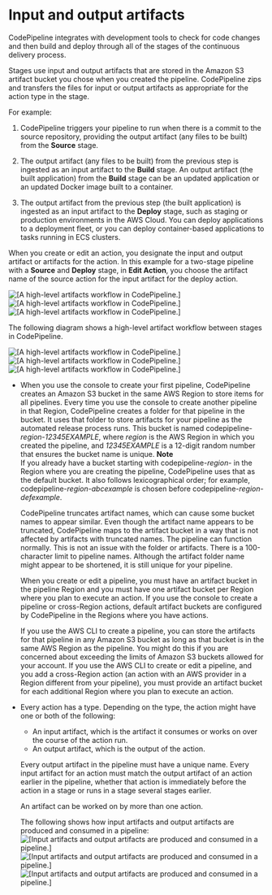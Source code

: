 # Input and output artifacts<a name="welcome-introducing-artifacts"></a>

CodePipeline integrates with development tools to check for code changes and then build and deploy through all of the stages of the continuous delivery process\.

Stages use input and output artifacts that are stored in the Amazon S3 artifact bucket you chose when you created the pipeline\. CodePipeline zips and transfers the files for input or output artifacts as appropriate for the action type in the stage\. 

For example:

1. CodePipeline triggers your pipeline to run when there is a commit to the source repository, providing the output artifact \(any files to be built\) from the **Source** stage\.

1. The output artifact \(any files to be built\) from the previous step is ingested as an input artifact to the **Build** stage\. An output artifact \(the built application\) from the **Build** stage can be an updated application or an updated Docker image built to a container\.

1. The output artifact from the previous step \(the built application\) is ingested as an input artifact to the **Deploy** stage, such as staging or production environments in the AWS Cloud\. You can deploy applications to a deployment fleet, or you can deploy container\-based applications to tasks running in ECS clusters\.

When you create or edit an action, you designate the input and output artifact or artifacts for the action\. In this example for a two\-stage pipeline with a **Source** and **Deploy** stage, in **Edit Action**, you choose the artifact name of the source action for the input artifact for the deploy action\.

![\[A high-level artifacts workflow in CodePipeline.\]](http://docs.aws.amazon.com/codepipeline/latest/userguide/images/example-artifact-dropdown.png)![\[A high-level artifacts workflow in CodePipeline.\]](http://docs.aws.amazon.com/codepipeline/latest/userguide/)![\[A high-level artifacts workflow in CodePipeline.\]](http://docs.aws.amazon.com/codepipeline/latest/userguide/)

The following diagram shows a high\-level artifact workflow between stages in CodePipeline\.

![\[A high-level artifacts workflow in CodePipeline.\]](http://docs.aws.amazon.com/codepipeline/latest/userguide/images/Hi-Level-PipelineFlow.png)![\[A high-level artifacts workflow in CodePipeline.\]](http://docs.aws.amazon.com/codepipeline/latest/userguide/)![\[A high-level artifacts workflow in CodePipeline.\]](http://docs.aws.amazon.com/codepipeline/latest/userguide/)


+ When you use the console to create your first pipeline, CodePipeline creates an Amazon S3 bucket in the same AWS Region to store items for all pipelines\. Every time you use the console to create another pipeline in that Region, CodePipeline creates a folder for that pipeline in the bucket\. It uses that folder to store artifacts for your pipeline as the automated release process runs\. This bucket is named codepipeline\-*region*\-*12345EXAMPLE*, where *region* is the AWS Region in which you created the pipeline, and *12345EXAMPLE* is a 12\-digit random number that ensures the bucket name is unique\. 
**Note**  
If you already have a bucket starting with codepipeline\-*region*\- in the Region where you are creating the pipeline, CodePipeline uses that as the default bucket\. It also follows lexicographical order; for example, codepipeline\-*region\-abcexample* is chosen before codepipeline\-*region\-defexample*\.

  CodePipeline truncates artifact names, which can cause some bucket names to appear similar\. Even though the artifact name appears to be truncated, CodePipeline maps to the artifact bucket in a way that is not affected by artifacts with truncated names\. The pipeline can function normally\. This is not an issue with the folder or artifacts\. There is a 100\-character limit to pipeline names\. Although the artifact folder name might appear to be shortened, it is still unique for your pipeline\.

  When you create or edit a pipeline, you must have an artifact bucket in the pipeline Region and you must have one artifact bucket per Region where you plan to execute an action\. If you use the console to create a pipeline or cross\-Region actions, default artifact buckets are configured by CodePipeline in the Regions where you have actions\.

  If you use the AWS CLI to create a pipeline, you can store the artifacts for that pipeline in any Amazon S3 bucket as long as that bucket is in the same AWS Region as the pipeline\. You might do this if you are concerned about exceeding the limits of Amazon S3 buckets allowed for your account\. If you use the AWS CLI to create or edit a pipeline, and you add a cross\-Region action \(an action with an AWS provider in a Region different from your pipeline\), you must provide an artifact bucket for each additional Region where you plan to execute an action\.
+ Every action has a type\. Depending on the type, the action might have one or both of the following:
  + An input artifact, which is the artifact it consumes or works on over the course of the action run\.
  + An output artifact, which is the output of the action\.

  Every output artifact in the pipeline must have a unique name\. Every input artifact for an action must match the output artifact of an action earlier in the pipeline, whether that action is immediately before the action in a stage or runs in a stage several stages earlier\. 

  An artifact can be worked on by more than one action\.

  The following shows how input artifacts and output artifacts are produced and consumed in a pipeline:  
![\[Input artifacts and output artifacts are produced and consumed in a pipeline.\]](http://docs.aws.amazon.com/codepipeline/latest/userguide/images/codepipeline-artifactsexplained.png)![\[Input artifacts and output artifacts are produced and consumed in a pipeline.\]](http://docs.aws.amazon.com/codepipeline/latest/userguide/)![\[Input artifacts and output artifacts are produced and consumed in a pipeline.\]](http://docs.aws.amazon.com/codepipeline/latest/userguide/)